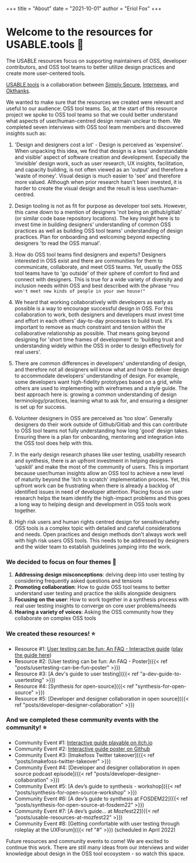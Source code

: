 +++
title = "About"
date = "2021-10-01"
author = "Eriol Fox"
+++

# Welcome to the resources for USABLE.tools 🧰

The USABLE resources focus on supporting maintainers of OSS, developer contributors, and OSS tool teams to better utilize design practices and create more user-centered tools.

[USABLE.tools](https://usable.tools/) is a collaboration between [Simply Secure](https://simplysecure.org/), [Internews](https://internews.org/), and [Okthanks](https://okthanks.com/).

We wanted to make sure that the resources we created were relevant and useful to our audience: OSS tool teams. So, at the start of this resource project we spoke to OSS tool teams so that we could better understand what aspects of user/human-centred design remain unclear to them. We completed seven interviews with OSS tool team members and discovered insights such as:

1. 'Design and designers cost a lot' - Design is perceived as 'expensive'. When unpacking this idea, we find that design is a less 'understandable and visible' aspect of software creation and development. Especially the 'invisible' design work, such as user research, UX insights, facilitation, and capacity building, is not often viewed as an 'output' and therefore a 'waste of money'. Visual design is much easier to 'see' and therefore more valued. Although when prior research hasn't been invested, it is harder to create the visual design and the result is less user/human-centred. 

2. Design tooling is not as fit for purpose as developer tool sets. However, this came down to a mention of designers 'not being on github/gitlab' (or similar code base repository locations). The key insight here is to invest time in building designers' understanding of common OSS practices as well as building OSS tool teams' understanding of design practices. Plan for onboarding and welcoming beyond expecting designers 'to read the OSS manual'.

3. How do OSS tool teams find designers and experts? Designers interested in OSS exist and there are communities for them to communicate, collaborate, and meet OSS teams. Yet, usually the OSS tool teams have to 'go outside' of their sphere of comfort to find and connect with designers. This is true for a wide variety of diversity and inclusion needs within OSS and best described with the phrase `"You won't meet new kinds of people in your own house!"`

4. We heard that working collaboratively with developers as early as possible is a way to encourage successful design in OSS. For this collaboration to work, both designers and developers must invest time and effort in each others' day-to-day processes to build trust. It's important to remove as much constraint and tension within the collaborative relationship as possible. That means going beyond designing for 'short time frames of development' to 'building trust and understanding widely within the OSS in order to design effectively for real users'.

5. There are common differences in developers' understanding of design, and therefore not all designers will know what and how to deliver design to accommodate developers' understanding of design. For example, some developers want high-fidelity prototypes based on a grid, while others are used to implementing with wireframes and a style guide. The best approach here is: growing a common understanding of design terminology/practices, learning what to ask for, and ensuring a designer is set up for success.

6. Volunteer designers in OSS are perceived as 'too slow'. Generally designers do their work outside of Github/Gitlab and this can contribute to OSS tool teams not fully understanding how long 'good' design takes. Ensuring there is a plan for onboarding, mentoring and integration into the OSS tool does help with this.

7. In the early design research phases like user testing, usability research and synthesis, there is an upfront investment in helping designers 'upskill' and make the most of the community of users. This is important because user/human insights allow an OSS tool to achieve a new level of maturity beyond the 'itch to scratch' implementation process. Yet, this upfront work can be frustrating when there is already a backlog of identified issues in need of developer attention. Placing focus on user research helps the team identify the high-impact problems and this goes a long way to helping design and development in OSS tools work together.

8. High risk users and human rights centred design for sensitive/safety OSS tools is a complex topic with detailed and careful considerations and needs. Open practices and design methods don't always work well with high risk users OSS tools. This needs to be addressed by designers and the wider team to establish guidelines jumping into the work.

### We decided to focus on four themes 🎢

1. **Addressing design misconceptions**: delving deep into user testing by considering frequently asked questions and tensions
2. **Promoting collaboration**: How to guide OSS tool teams to better understand user testing and practice the skills alongside designers
3. **Focusing on the user**: How to work together in a synthesis process with real user testing insights to converge on core user problems/needs
4. **Hearing a variety of voices**: Asking the OSS community how they collaborate on complex OSS tools


### We created these resources! ⭐

- Resource #1: [User testing can be fun: An FAQ - Interactive guide](https://github.com/simplysecure/usable-user-testing-can-be-fun) ([play the guide here](https://usable.itch.io/user-testing-can-be-fun-a-guide-for-oss-developers-and-tool-teams-on-how-to-user))
- Resource #2: [User testing can be fun: An FAQ - Poster]({{< ref "posts/usertesting-can-be-fun-poster" >}})
- Resource #3: [A dev's guide to user testing]({{< ref "a-dev-guide-to-usertesting" >}})
- Resource #4: [Synthesis for open-source]({{< ref "synthesis-for-open-source" >}})
- Resource #5: [Developer and designer collaboration in open source]({{< ref "posts/developer-designer-collaboration" >}})

### And we completed these community events with the community! ⭐

- Community Event #1: [Interactive guide playable on itch.io](https://usable.itch.io/user-testing-can-be-fun-a-guide-for-oss-developers-and-tool-teams-on-how-to-user)
- Community Event #2: [Interactive guide poster on Github](https://github.com/simplysecure/usable-user-testing-can-be-fun-poster)
- Community Event #3: [Imakefoss Twitter takeover]({{< ref "posts/imakefoss-twitter-takeover" >}})
- Community Event #4: [Developer and designer collaboration in open source podcast episode]({{< ref "posts/developer-designer-collaboration" >}})
- Community Event #5: [A dev’s guide to synthesis - workshop]({{< ref "posts/synthesis-for-open-source-workshop" >}})
- Community Event #6: [A dev’s guide to synthesis at FOSDEM22]({{< ref "posts/synthesis-for-open-source-at-fosdem22" >}})
- Community Event #7: [A dev’s guide... at Mozfest22]({{< ref "posts/usable-resources-at-mozfest22" >}})
- Community Event #8: [Getting comfortable with user testing through roleplay at the UXForum]({{< ref "#" >}}) (scheduled in April 2022)


Future resources and community events to come! We are excited to continue this work. There are still many ideas from our interviews and wider knowledge about design in the OSS tool ecosystem - so watch this space.
